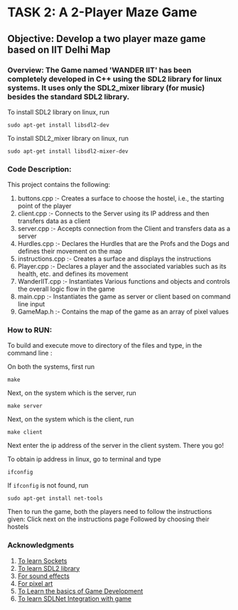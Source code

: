 # TASK 2: A 2-Player Maze Game

## Objective: Develop a two player maze game based on IIT Delhi Map

### Overview: The Game named 'WANDER IIT' has been completely developed in C++ using the SDL2 library for linux systems. It uses only the SDL2_mixer library (for music) besides the standard SDL2 library.

To install SDL2 library on linux, run

    sudo apt-get install libsdl2-dev

To install SDL2_mixer library on linux, run

    sudo apt-get install libsdl2-mixer-dev

### Code Description:

This project contains the following:

   1. buttons.cpp       :- Creates a surface to choose the hostel, i.e., the starting point of the player
   2. client.cpp        :- Connects to the Server using its IP address and then transfers data as a client
   3. server.cpp        :- Accepts connection from the Client and transfers data as a server
   4. Hurdles.cpp       :- Declares the Hurdles that are the Profs and the Dogs and defines their movement on the map
   5. instructions.cpp  :- Creates a surface and displays the instructions
   6. Player.cpp        :- Declares a player and the associated variables such as its health, etc. and defines its movement
   7. WanderIIT.cpp     :- Instantiates Various functions and objects and controls the overall logic flow in the game
   8. main.cpp          :- Instantiates the game as server or client based on command line input
   9. GameMap.h         :- Contains the map of the game as an array of pixel values

### How to RUN:

To build and execute move to directory of the files and type, in the command line :
    
On both the systems, first run

    make

Next, on the system which is the server, run

    make server

Next, on the system which is the client, run

    make client

Next enter the ip address of the server in the client system. There you go!

To obtain ip address in linux, go to terminal and type

    ifconfig

If `ifconfig` is not found, run

    sudo apt-get install net-tools

Then to run the game, both the players need to follow the instructions given:
Click next on the instructions page
Followed by choosing their hostels

### Acknowledgments

1. [To learn Sockets](https://www.geeksforgeeks.org/)
2. [To learn SDL2 library](https://lazyfoo.net/tutorials/SDL/index.php)
3. [For sound effects](https://pixabay.com)
4. [For pixel art](https://www.piskelapp.com/)
5. [To Learn the basics of Game Development](https://www.youtube.com/playlist?list=PLhfAbcv9cehhkG7ZQK0nfIGJC_C-wSLrx)
6. [To learn SDLNet Integration with game](https://www.youtube.com/watch?v=iJfC4-yNnzY&t=2302s)
